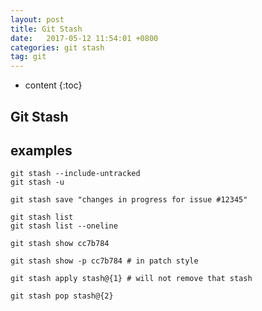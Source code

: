 ```yaml
---
layout: post
title: Git Stash
date:   2017-05-12 11:54:01 +0800
categories: git stash
tag: git
---
```


* content
{:toc}

Git Stash
------------------------

## examples

```
git stash --include-untracked
git stash -u

git stash save "changes in progress for issue #12345"

git stash list
git stash list --oneline

git stash show cc7b784

git stash show -p cc7b784 # in patch style

git stash apply stash@{1} # will not remove that stash

git stash pop stash@{2}
```

[jekyll]:      http://jekyllrb.com
[jekyll-gh]:   https://github.com/jekyll/jekyll
[jekyll-help]: https://github.com/jekyll/jekyll-help
